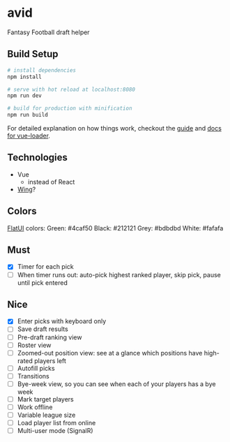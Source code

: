 # avid
Fantasy Football draft helper

## Build Setup

``` bash
# install dependencies
npm install

# serve with hot reload at localhost:8080
npm run dev

# build for production with minification
npm run build
```

For detailed explanation on how things work, checkout the [guide](http://vuejs-templates.github.io/webpack/) and [docs for vue-loader](http://vuejs.github.io/vue-loader).


## Technologies
- Vue
  - instead of React
- [Wing](http://usewing.ml/)?

## Colors
[FlatUI](https://material.google.com/style/color.html#color-color-palette) colors: 
Green: #4caf50
Black: #212121
Grey: #bdbdbd
White: #fafafa

## Must
- [x] Timer for each pick
- [ ] When timer runs out: auto-pick highest ranked player, skip pick, pause until pick entered

## Nice
- [x] Enter picks with keyboard only
- [ ] Save draft results
- [ ] Pre-draft ranking view
- [ ] Roster view
- [ ] Zoomed-out position view: see at a glance which positions have high-rated players left
- [ ] Autofill picks
- [ ] Transitions
- [ ] Bye-week view, so you can see when each of your players has a bye week
- [ ] Mark target players
- [ ] Work offline
- [ ] Variable league size
- [ ] Load player list from online
- [ ] Multi-user mode (SignalR)
